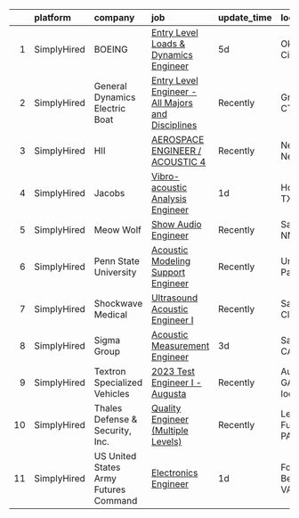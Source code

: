 

|    | platform    | company                               | job                                                                                                                                                             | update_time   | location                |
|---:|:------------|:--------------------------------------|:----------------------------------------------------------------------------------------------------------------------------------------------------------------|:--------------|:------------------------|
|  1 | SimplyHired | BOEING                                | [Entry Level Loads & Dynamics Engineer](https://www.simplyhired.com/job/uq39LYnP_AFBGL4ctqEGQibjQc7c49F3d3UvNxyN1v_YMAw_d1xc4g?q=acoustic+engineer)             | 5d            | Oklahoma City, OK       |
|  2 | SimplyHired | General Dynamics Electric Boat        | [Entry Level Engineer - All Majors and Disciplines](https://www.simplyhired.com/job/mZBpEuDp-XRP-65DxhFyFP0qHkdFsGb7sqOExAwDeLVsiPN4Mp1NXg?q=acoustic+engineer) | Recently      | Groton, CT              |
|  3 | SimplyHired | HII                                   | [AEROSPACE ENGINEER / ACOUSTIC 4](https://www.simplyhired.com/job/cWgzE7fKt2gQzN0v9_mzenN_whM88wqp_MAA1PmUpWgo8nUwQp78gg?q=acoustic+engineer)                   | Recently      | Newport News, VA        |
|  4 | SimplyHired | Jacobs                                | [Vibro-acoustic Analysis Engineer](https://www.simplyhired.com/job/7t80OaNGX4mJ108n-4ZD3bysXGDJp-EoNcfgVRxtVXJKp6HIBQTGoQ?q=acoustic+engineer)                  | 1d            | Houston, TX             |
|  5 | SimplyHired | Meow Wolf                             | [Show Audio Engineer](https://www.simplyhired.com/job/R7Tc5bsdsYuO1KU3g8_vBJOutQ1_0Clb2C9qjswccZXSiIhB-f-LCQ?q=acoustic+engineer)                               | Recently      | Santa Fe, NM            |
|  6 | SimplyHired | Penn State University                 | [Acoustic Modeling Support Engineer](https://www.simplyhired.com/job/CL3bR89JT9YNt3DOnS3pSWf9V8yiuBjmFu7kWlmakcXyxFwg2x6Wvw?q=acoustic+engineer)                | Recently      | University Park, PA     |
|  7 | SimplyHired | Shockwave Medical                     | [Ultrasound Acoustic Engineer I](https://www.simplyhired.com/job/LbUuzNbuzR3qaB4s5eq46ZGJE6pWw6e_Bw3KpFFtArtuV9_MMJqe-g?q=acoustic+engineer)                    | Recently      | Santa Clara, CA         |
|  8 | SimplyHired | Sigma Group                           | [Acoustic Measurement Engineer](https://www.simplyhired.com/job/y6-C3H6gNN68nKHNPwCJAHft9hb1Z4OrlDuAWPYKuFhHcHXrhw9Gmw?q=acoustic+engineer)                     | 3d            | San Jose, CA            |
|  9 | SimplyHired | Textron Specialized Vehicles          | [2023 Test Engineer I - Augusta](https://www.simplyhired.com/job/sShgEVycHubrTcyv20zsT38K6MIJWZqUIhrb2Wf5P2FO2tk7KmDowg?q=acoustic+engineer)                    | Recently      | Augusta, GA +1 location |
| 10 | SimplyHired | Thales Defense & Security, Inc.       | [Quality Engineer (Multiple Levels)](https://www.simplyhired.com/job/Ff0SQJPAJOkmjMLagAwsNaVUnzeccnRxxeegvVz3QMzFvyWZw3qvQA?q=acoustic+engineer)                | Recently      | Lemont Furnace, PA      |
| 11 | SimplyHired | US United States Army Futures Command | [Electronics Engineer](https://www.simplyhired.com/job/DFpcytGdTMDpL_TJmjYphgTtW1mpZN9j_dAm8IUKrU1y-PtswBWxxA?q=acoustic+engineer)                              | 1d            | Fort Belvoir, VA        |